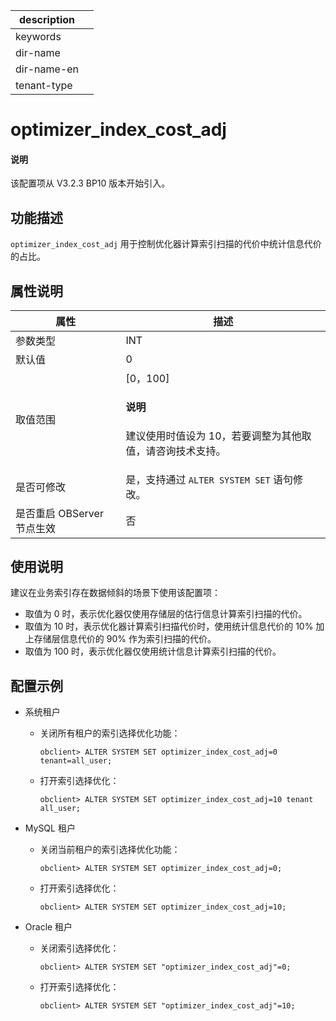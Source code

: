 |description||
|---|---|
|keywords||
|dir-name||
|dir-name-en||
|tenant-type||

# optimizer_index_cost_adj

<main id="notice" type='explain'>
  <h4>说明</h4>
  <p>该配置项从 V3.2.3 BP10 版本开始引入。</p>
</main>

## 功能描述

`optimizer_index_cost_adj` 用于控制优化器计算索引扫描的代价中统计信息代价的占比。

## 属性说明

| **属性** | **描述** |
| --- | --- |
| 参数类型 | INT |
| 默认值 | 0 |
| 取值范围 | [0，100] <main id="notice" type='explain'><h4>说明</h4><p>建议使用时值设为 10，若要调整为其他取值，请咨询技术支持。</p></main>|
| 是否可修改          | 是，支持通过 `ALTER SYSTEM SET` 语句修改。|
| 是否重启 OBServer 节点生效 | 否 |

## 使用说明

建议在业务索引存在数据倾斜的场景下使用该配置项：

* 取值为 0 时，表示优化器仅使用存储层的估行信息计算索引扫描的代价。
* 取值为 10 时，表示优化器计算索引扫描代价时，使用统计信息代价的 10% 加上存储层信息代价的 90% 作为索引扫描的代价。
* 取值为 100 时，表示优化器仅使用统计信息计算索引扫描的代价。

## 配置示例

* 系统租户

  * 关闭所有租户的索引选择优化功能：

    ```shell
    obclient> ALTER SYSTEM SET optimizer_index_cost_adj=0 tenant=all_user;
    ```

  * 打开索引选择优化：

    ```shell
    obclient> ALTER SYSTEM SET optimizer_index_cost_adj=10 tenant all_user;
    ```

* MySQL 租户

  * 关闭当前租户的索引选择优化功能：

    ```shell
    obclient> ALTER SYSTEM SET optimizer_index_cost_adj=0;
    ```

  * 打开索引选择优化：

    ```shell
    obclient> ALTER SYSTEM SET optimizer_index_cost_adj=10;
    ```

* Oracle 租户

  * 关闭索引选择优化：

    ```shell
    obclient> ALTER SYSTEM SET "optimizer_index_cost_adj"=0;
    ```

  * 打开索引选择优化：

    ```shell
    obclient> ALTER SYSTEM SET "optimizer_index_cost_adj"=10;
    ```
